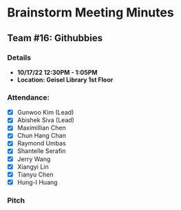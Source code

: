 # Brainstorm Meeting Minutes
## Team #16: Githubbies
### Details 
- **10/17/22 12:30PM - 1:05PM**
- **Location: Geisel Library 1st Floor**

### Attendance: 
- [x] Gunwoo Kim (Lead)
- [x] Abishek Siva (Lead)
- [x] Maximillian Chen
- [x] Chun Hang Chan
- [x] Raymond Umbas
- [x] Shantelle Serafin
- [x] Jerry Wang
- [x] Xiangyi Lin
- [x] Tianyu Chen
- [x] Hung-I Huang

### Pitch
